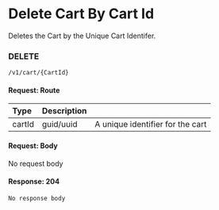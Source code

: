 # Delete Cart By Cart Id

Deletes the Cart by the Unique Cart Identifer. 

### **DELETE**

```text
/v1/cart/{CartId}
```

#### Request: Route

| Type | Description |  |
| :--- | :--- | :--- |
| cartId | guid/uuid | A unique identifier for the cart |

#### Request: Body

No request body

#### Response: 204

```text
No response body
```

